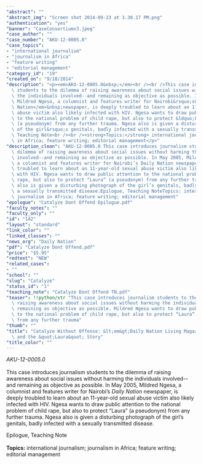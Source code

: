 ```yaml
---
"abstract": ""
"abstract_img": "Screen shot 2014-09-23 at 3.30.17 PM.png"
"authentication": "yes"
"banner": "CaseConsortiumv3.jpeg"
"case_author": ""
"case_number": "AKU-12-0005.0"
"case_topics":
- "international journalism"
- "journalism in Africa"
- "feature writing"
- "editorial management"
"category_id": "19"
"created_on": "9/18/2014"
"description": "<p><em>AKU-12-0005.0&nbsp;</em><br /><br />This case introduces journalism\
  \ students to the dilemma of raising awareness about social issues without harming\
  \ the individuals involved--and remaining as objective as possible. In May 2005,\
  \ Mildred Ngesa, a columnist and features writer for Nairobi&rsquo;s&nbsp;<em>Daily\
  \ Nation</em>&nbsp;newspaper, is deeply troubled to learn about an 11-year-old sexual\
  \ abuse victim also likely infected with HIV. Ngesa wants to draw public attention\
  \ to the national problem of child rape, but also to protect &ldquo;Laura&rdquo;\
  \ (a pseudonym) from any further trauma. Ngesa also is given a disturbing photograph\
  \ of the girl&rsquo;s genitals, badly infected with a sexually transmitted disease.</p><p>Epilogue,\
  \ Teaching Note<br /><br /><strong>Topics:</strong> international journalism; journalism\
  \ in Africa; feature writing; editorial management</p>"
"description_clean": "AKU-12-0005.0 This case introduces journalism students to the\
  \ dilemma of raising awareness about social issues without harming the individuals\
  \ involved--and remaining as objective as possible. In May 2005, Mildred Ngesa,\
  \ a columnist and features writer for Nairobi’s Daily Nation newspaper, is deeply\
  \ troubled to learn about an 11-year-old sexual abuse victim also likely infected\
  \ with HIV. Ngesa wants to draw public attention to the national problem of child\
  \ rape, but also to protect “Laura” (a pseudonym) from any further trauma. Ngesa\
  \ also is given a disturbing photograph of the girl’s genitals, badly infected with\
  \ a sexually transmitted disease.Epilogue, Teaching NoteTopics: international journalism;\
  \ journalism in Africa; feature writing; editorial management"
"epologue": "Catalyze Dont Offend Epilogue.pdf"
"faculty_notes": ""
"faculty_only": ""
"id": "142"
"layout": "standard"
"link_color": ""
"linked_classes": ""
"news_org": "Daily Nation"
"pdf": "Catalyze Dont Offend.pdf"
"price": "$5.95"
"redtext": "NEW"
"related_cases":
- ""
"school": ""
"slug": "Catalyze"
"status_id": "1"
"teaching_note": "Catalyze Dont Offend TN.pdf"
"teaser": !!python/str "This case introduces journalism students to the dilemma of\
  \ raising awareness about social issues without harming the individuals involved--and\
  \ remaining as objective as possible. Mildred Ngesa wants to draw public attention\
  \ to the national problem of child rape, but also to protect “Laura” (a pseudonym)\
  \ from any further trauma"
"thumb": ""
"title": "Catalyze Without Offense: &lt;em&gt;Daily Nation Living Magazine&lt;/em&gt;\
  \ and the &quot;Laura&quot; Story"
"title_color": ""
---
```

<p><em>AKU-12-0005.0&nbsp;</em><br /><br />This case introduces journalism students to the dilemma of raising awareness about social issues without harming the individuals involved--and remaining as objective as possible. In May 2005, Mildred Ngesa, a columnist and features writer for Nairobi&rsquo;s&nbsp;<em>Daily Nation</em>&nbsp;newspaper, is deeply troubled to learn about an 11-year-old sexual abuse victim also likely infected with HIV. Ngesa wants to draw public attention to the national problem of child rape, but also to protect &ldquo;Laura&rdquo; (a pseudonym) from any further trauma. Ngesa also is given a disturbing photograph of the girl&rsquo;s genitals, badly infected with a sexually transmitted disease.</p><p>Epilogue, Teaching Note<br /><br /><strong>Topics:</strong> international journalism; journalism in Africa; feature writing; editorial management</p>
